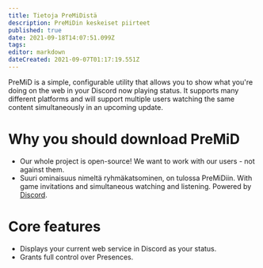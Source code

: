 ```yaml
---
title: Tietoja PreMiDistä
description: PreMiDin keskeiset piirteet
published: true
date: 2021-09-18T14:07:51.099Z
tags:
editor: markdown
dateCreated: 2021-09-07T01:17:19.551Z
---
```


PreMiD is a simple, configurable utility that allows you to show what you're doing on the web in your Discord now playing status. It supports many different platforms and will support multiple users watching the same content simultaneously in an upcoming update.

# Why you should download PreMiD
- Our whole project is open-source! We want to work with our users - not against them.
- Suuri ominaisuus nimeltä ryhmäkatsominen, on tulossa PreMiDiin. With game invitations and simultaneous watching and listening. Powered by [Discord](https://discordapp.com/).

# Core features
- Displays your current web service in Discord as your status.
- Grants full control over Presences.